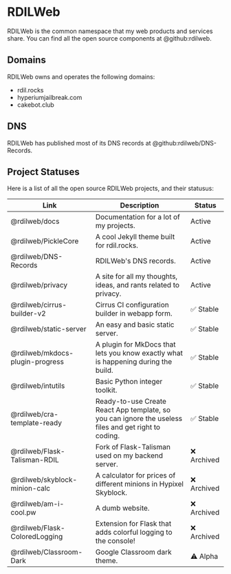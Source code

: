 # RDILWeb

RDILWeb is the common namespace that my web products and services share.
You can find all the open source components at @github:rdilweb.

## Domains

RDILWeb owns and operates the following domains:

* rdil.rocks
* hyperiumjailbreak.com
* cakebot.club

## DNS

RDILWeb has published most of its DNS records at @github:rdilweb/DNS-Records.

## Project Statuses

Here is a list of all the open source RDILWeb projects, and their statusus:

| **Link** | **Description** | **Status** |
|----------|-----------------|------------|
| @rdilweb/docs | Documentation for a lot of my projects. | Active |
| @rdilweb/PickleCore | A cool Jekyll theme built for rdil.rocks. | Active |
| @rdilweb/DNS-Records | RDILWeb's DNS records. | Active |
| @rdilweb/privacy | A site for all my thoughts, ideas, and rants related to privacy. | Active |
| @rdilweb/cirrus-builder-v2 | Cirrus CI configuration builder in webapp form. | :white_check_mark: Stable |
| @rdilweb/static-server | An easy and basic static server. | :white_check_mark: Stable |
| @rdilweb/mkdocs-plugin-progress | A plugin for MkDocs that lets you know exactly what is happening during the build. | :white_check_mark: Stable |
| @rdilweb/intutils | Basic Python integer toolkit. | :white_check_mark: Stable |
| @rdilweb/cra-template-ready | Ready-to-use Create React App template, so you can ignore the useless files and get right to coding. | :white_check_mark: Stable |
| @rdilweb/Flask-Talisman-RDIL | Fork of Flask-Talisman used on my backend server. | :x: Archived |
| @rdilweb/skyblock-minion-calc | A calculator for prices of different minions in Hypixel Skyblock. | :x: Archived |
| @rdilweb/am-i-cool.pw | A dumb website. | :x: Archived |
| @rdilweb/Flask-ColoredLogging | Extension for Flask that adds colorful logging to the console! | :x: Archived |
| @rdilweb/Classroom-Dark | Google Classroom dark theme. | :warning: Alpha |

